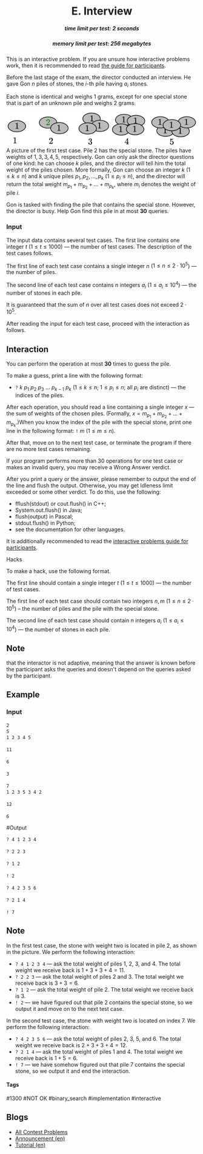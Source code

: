 <h1 style='text-align: center;'> E. Interview</h1>

<h5 style='text-align: center;'>time limit per test: 2 seconds</h5>
<h5 style='text-align: center;'>memory limit per test: 256 megabytes</h5>

This is an interactive problem. If you are unsure how interactive problems work, then it is recommended to read [the guide for participants](https://codeforces.com/blog/entry/45307).

Before the last stage of the exam, the director conducted an interview. He gave Gon $n$ piles of stones, the $i$-th pile having $a_i$ stones.

Each stone is identical and weighs $1$ grams, except for one special stone that is part of an unknown pile and weighs $2$ grams.

 ![](images/9e3c22d781bd0814bac06af110aea8ede4b2b3ab.png) A picture of the first test case. Pile $2$ has the special stone. The piles have weights of $1,3,3,4,5$, respectively. Gon can only ask the director questions of one kind: he can choose $k$ piles, and the director will tell him the total weight of the piles chosen. More formally, Gon can choose an integer $k$ ($1 \leq k \leq n$) and $k$ unique piles $p_1, p_2, \dots, p_k$ ($1 \leq p_i \leq n$), and the director will return the total weight $m_{p_1} + m_{p_2} + \dots + m_{p_k}$, where $m_i$ denotes the weight of pile $i$. 

Gon is tasked with finding the pile that contains the special stone. However, the director is busy. Help Gon find this pile in at most $\mathbf{30}$ queries.

### Input

The input data contains several test cases. The first line contains one integer $t$ ($1 \leq t \leq 1000$) — the number of test cases. The description of the test cases follows.

The first line of each test case contains a single integer $n$ ($1 \leq n \leq 2 \cdot 10^5$) — the number of piles.

The second line of each test case contains $n$ integers $a_i$ ($1 \leq a_i \leq 10^4$) — the number of stones in each pile.

It is guaranteed that the sum of $n$ over all test cases does not exceed $2 \cdot 10^5$.

After reading the input for each test case, proceed with the interaction as follows.

## Interaction

You can perform the operation at most $\mathbf{30}$ times to guess the pile. 

To make a guess, print a line with the following format: 

* $\texttt{?}\ k \ p_1 \ p_2 \ p_3 \ ... \ p_{k-1}\ p_k$ ($1 \leq k \leq n$; $1 \leq p_i \leq n$; all $p_i$ are distinct) — the indices of the piles.

 After each operation, you should read a line containing a single integer $x$ — the sum of weights of the chosen piles. (Formally, $x = m_{p_1} + m_{p_2} + \dots + m_{p_k}$.)When you know the index of the pile with the special stone, print one line in the following format: $\texttt{!}\ m$ ($1 \leq m \leq n$).

After that, move on to the next test case, or terminate the program if there are no more test cases remaining.

If your program performs more than $30$ operations for one test case or makes an invalid query, you may receive a Wrong Answer verdict.

After you print a query or the answer, please remember to output the end of the line and flush the output. Otherwise, you may get Idleness limit exceeded or some other verdict. To do this, use the following: 

* fflush(stdout) or cout.flush() in C++;
* System.out.flush() in Java;
* flush(output) in Pascal;
* stdout.flush() in Python;
* see the documentation for other languages.

It is additionally recommended to read the [interactive problems guide for participants](https://codeforces.com/blog/entry/45307).

Hacks

To make a hack, use the following format.

The first line should contain a single integer $t$ ($1 \leq t \leq 1000$) — the number of test cases.

The first line of each test case should contain two integers $n, m$ ($1 \leq n \leq 2 \cdot 10^5$) – the number of piles and the pile with the special stone.

The second line of each test case should contain $n$ integers $a_i$ ($1 \leq a_i \leq 10^4$) — the number of stones in each pile.

## Note

 that the interactor is not adaptive, meaning that the answer is known before the participant asks the queries and doesn't depend on the queries asked by the participant.

## Example

### Input


```text
2
5
1 2 3 4 5

11

6

3

7
1 2 3 5 3 4 2

12

6
```
#Output
```text
? 4 1 2 3 4

? 2 2 3

? 1 2

! 2

? 4 2 3 5 6

? 2 1 4

! 7

```
## Note

In the first test case, the stone with weight two is located in pile $2$, as shown in the picture. We perform the following interaction: 

* $\texttt{? 4 1 2 3 4}$ — ask the total weight of piles $1$, $2$, $3$, and $4$. The total weight we receive back is $1+3+3+4=11$.
* $\texttt{? 2 2 3}$ — ask the total weight of piles $2$ and $3$. The total weight we receive back is $3+3=6$.
* $\texttt{? 1 2}$ — ask the total weight of pile $2$. The total weight we receive back is $3$.
* $\texttt{! 2}$ — we have figured out that pile $2$ contains the special stone, so we output it and move on to the next test case.

In the second test case, the stone with weight two is located on index $7$. We perform the following interaction: 

* $\texttt{? 4 2 3 5 6}$ — ask the total weight of piles $2$, $3$, $5$, and $6$. The total weight we receive back is $2+3+3+4=12$.
* $\texttt{? 2 1 4}$ — ask the total weight of piles $1$ and $4$. The total weight we receive back is $1+5=6$.
* $\texttt{! 7}$ — we have somehow figured out that pile $7$ contains the special stone, so we output it and end the interaction.


#### Tags 

#1300 #NOT OK #binary_search #implementation #interactive 

## Blogs
- [All Contest Problems](../Codeforces_Round_859_(Div._4).md)
- [Announcement (en)](../blogs/Announcement_(en).md)
- [Tutorial (en)](../blogs/Tutorial_(en).md)

